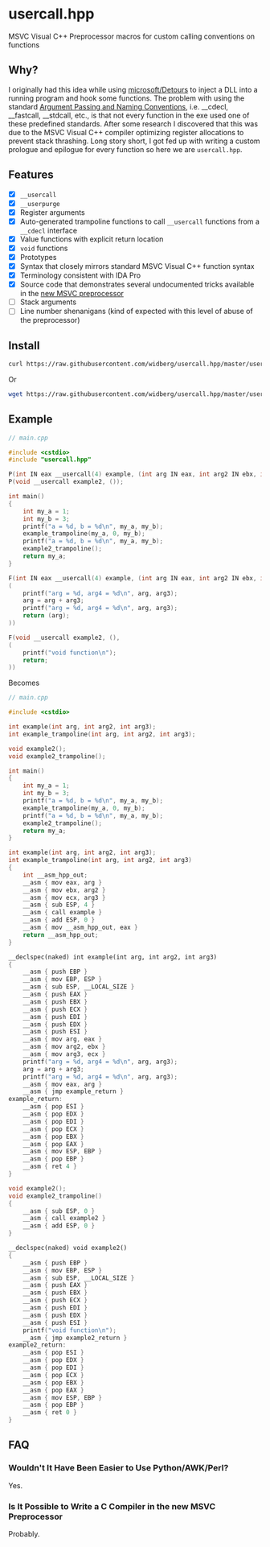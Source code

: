 # usercall.hpp

MSVC Visual C++ Preprocessor macros for custom calling conventions on functions

## Why?

I originally had this idea while using [microsoft/Detours](https://github.com/microsoft/Detours) to inject a DLL into a running program and hook some functions. The problem with using the standard [Argument Passing and Naming Conventions](https://docs.microsoft.com/en-us/cpp/cpp/argument-passing-and-naming-conventions?view=msvc-160), i.e. __cdecl, __fastcall, __stdcall, etc., is that not every function in the exe used one of these predefined standards. After some research I discovered that this was due to the MSVC Visual C++ compiler optimizing register allocations to prevent stack thrashing. Long story short, I got fed up with writing a custom prologue and epilogue for every function so here we are `usercall.hpp`.

## Features

- [X] `__usercall`
- [X] `__userpurge`
- [X] Register arguments
- [X] Auto-generated trampoline functions to call `__usercall` functions from a `__cdecl` interface
- [X] Value functions with explicit return location
- [X] `void` functions
- [X] Prototypes
- [X] Syntax that closely mirrors standard MSVC Visual C++ function syntax
- [X] Terminology consistent with IDA Pro
- [X] Source code that demonstrates several undocumented tricks available in the [new MSVC preprocessor](https://docs.microsoft.com/en-us/cpp/preprocessor/preprocessor-experimental-overview?view=msvc-160)
- [ ] Stack arguments
- [ ] Line number shenanigans (kind of expected with this level of abuse of the preprocessor)

## Install

```sh
curl https://raw.githubusercontent.com/widberg/usercall.hpp/master/usercall.hpp
```

Or

```sh
wget https://raw.githubusercontent.com/widberg/usercall.hpp/master/usercall.hpp
```

## Example

```cpp
// main.cpp

#include <cstdio>
#include "usercall.hpp"

P(int IN eax __usercall(4) example, (int arg IN eax, int arg2 IN ebx, int arg3 IN ecx));
P(void __usercall example2, ());

int main()
{
    int my_a = 1;
    int my_b = 3;
    printf("a = %d, b = %d\n", my_a, my_b);
    example_trampoline(my_a, 0, my_b);
    printf("a = %d, b = %d\n", my_a, my_b);
    example2_trampoline();
    return my_a;
}

F(int IN eax __usercall(4) example, (int arg IN eax, int arg2 IN ebx, int arg3 IN ecx),
(
    printf("arg = %d, arg4 = %d\n", arg, arg3);
    arg = arg + arg3;
    printf("arg = %d, arg4 = %d\n", arg, arg3);
    return (arg);
))

F(void __usercall example2, (),
(
    printf("void function\n");
    return;
))
```

Becomes

```cpp
// main.cpp

#include <cstdio>

int example(int arg, int arg2, int arg3);
int example_trampoline(int arg, int arg2, int arg3);

void example2();
void example2_trampoline();

int main()
{
    int my_a = 1;
    int my_b = 3;
    printf("a = %d, b = %d\n", my_a, my_b);
    example_trampoline(my_a, 0, my_b);
    printf("a = %d, b = %d\n", my_a, my_b);
    example2_trampoline();
    return my_a;
}

int example(int arg, int arg2, int arg3);
int example_trampoline(int arg, int arg2, int arg3)
{
    int __asm_hpp_out;
    __asm { mov eax, arg }
    __asm { mov ebx, arg2 }
    __asm { mov ecx, arg3 }
    __asm { sub ESP, 4 }
    __asm { call example }
    __asm { add ESP, 0 }
    __asm { mov __asm_hpp_out, eax }
    return __asm_hpp_out;
}

__declspec(naked) int example(int arg, int arg2, int arg3)
{
    __asm { push EBP }
    __asm { mov EBP, ESP }
    __asm { sub ESP, __LOCAL_SIZE }
    __asm { push EAX }
    __asm { push EBX }
    __asm { push ECX }
    __asm { push EDI }
    __asm { push EDX }
    __asm { push ESI }
    __asm { mov arg, eax }
    __asm { mov arg2, ebx }
    __asm { mov arg3, ecx }
    printf("arg = %d, arg4 = %d\n", arg, arg3);
    arg = arg + arg3;
    printf("arg = %d, arg4 = %d\n", arg, arg3);
    __asm { mov eax, arg }
    __asm { jmp example_return }
example_return:
    __asm { pop ESI }
    __asm { pop EDX }
    __asm { pop EDI }
    __asm { pop ECX }
    __asm { pop EBX }
    __asm { pop EAX }
    __asm { mov ESP, EBP }
    __asm { pop EBP }
    __asm { ret 4 }
}

void example2();
void example2_trampoline()
{
    __asm { sub ESP, 0 }
    __asm { call example2 }
    __asm { add ESP, 0 }
}

__declspec(naked) void example2()
{
    __asm { push EBP }
    __asm { mov EBP, ESP }
    __asm { sub ESP, __LOCAL_SIZE }
    __asm { push EAX }
    __asm { push EBX }
    __asm { push ECX }
    __asm { push EDI }
    __asm { push EDX }
    __asm { push ESI }
    printf("void function\n");
    __asm { jmp example2_return }
example2_return:
    __asm { pop ESI }
    __asm { pop EDX }
    __asm { pop EDI }
    __asm { pop ECX }
    __asm { pop EBX }
    __asm { pop EAX }
    __asm { mov ESP, EBP }
    __asm { pop EBP }
    __asm { ret 0 }
}
```

## FAQ

### Wouldn't It Have Been Easier to Use Python/AWK/Perl?

Yes.

### Is It Possible to Write a C Compiler in the new MSVC Preprocessor

Probably.
